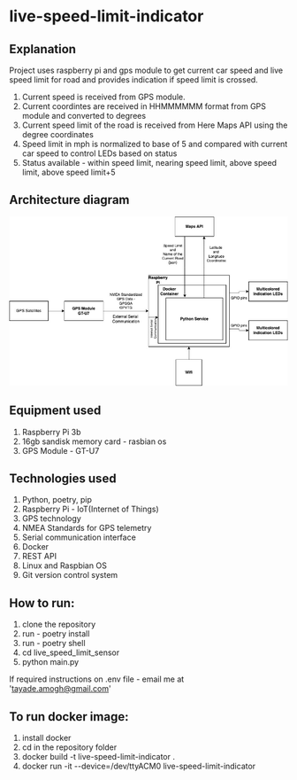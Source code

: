 # live-speed-limit-indicator

## Explanation
Project uses raspberry pi and gps module to get current car speed and live speed limit for road and provides indication if speed limit is crossed.
1. Current speed is received from GPS module.
2. Current coordintes are received in HHMMMMMM format from GPS module and converted to degrees
3. Current speed limit of the road is received from Here Maps API using the degree coordinates
4. Speed limit in mph is normalized to base of 5 and compared with current car speed to control LEDs based on status
5. Status available - within speed limit, nearing speed limit, above speed limit, above speed limit+5

## Architecture diagram

![alt text](live_speed_limit_sensor.jpg)

## Equipment used
1. Raspberry Pi 3b
2. 16gb sandisk memory card - rasbian os
3. GPS Module - GT-U7


## Technologies used
1. Python, poetry, pip
2. Raspberry Pi - IoT(Internet of Things)
3. GPS technology
4. NMEA Standards for GPS telemetry
5. Serial communication interface
6. Docker
7. REST API
8. Linux and Raspbian OS
9. Git version control system

## How to run:
1. clone the repository
2. run - poetry install
3. run - poetry shell
4. cd live_speed_limit_sensor
5. python main.py

If required instructions on .env file - email me at 'tayade.amogh@gmail.com'

## To run docker image:
1. install docker
2. cd in the repository folder
3. docker build -t live-speed-limit-indicator .
4. docker run -it --device=/dev/ttyACM0 live-speed-limit-indicator